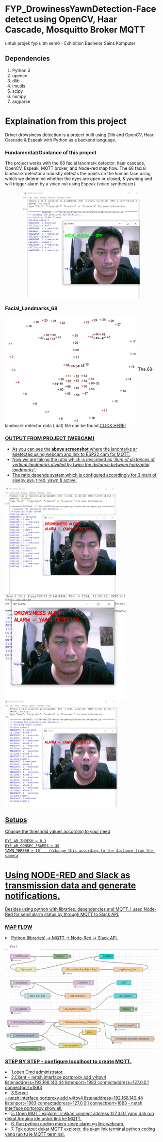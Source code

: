 # FYP_DrowinessYawnDetection-Face detect using OpenCV, Haar Cascade, Mosquitto Broker MQTT
untuk projek fyp uitm sem6 - Exhibition Bachelor Sains Komputer

## Dependencies
1. Python 3
2. opencv
3. dlib
4. imutils
5. scipy
6. numpy
7. argparse

# Explaination from this project
Driver drowsiness detection is a project built using Dlib and OpenCV, Haar Cascade & Espeak with Python as a backend language.
<h3>Fundamental/Guidance of this project</h3>
The project works with the 68 facial landmark detector, haar cascade, OpenCV, Espeak, MQTT broker, and Node-red map flow.
The 68 facial landmark detector a robustly detects the points on the human face using which 
we determine whether the eyes are open or closed, & yawning and will trigger alarm by a voice out using Espeak (voice synthesizer).</br></br>
<center><img src="https://github.com/MirzaAzhar172/FYP_DrowinessYawnDetection-Face/blob/main/mode%20alarm%20off.JPG?raw=true" align="center" height="350"></center>
<h3>Facial_Landmarks_68</h3>
<img src="https://github.com/MirzaAzhar172/FYP_DrowinessYawnDetection-Face/blob/main/68-facial-landmarks.png?raw=true" align="center" height="350">
The 68-landmark detector data (.dat) file can be found <a href="https://github.com/Arijit1080/Drowsiness-and-Yawn-Detection-with-voice-alert-using-Dlib/blob/master/shape_predictor_68_face_landmarks.dat"> CLICK HERE!

<h3>OUTPUT FROM PROJECT (WEBCAM)</h3>
<ul><li>As you can see the<b> above screenshot</b> where the landmarks ar edetected using webcam and link to ESP32 cam for MQTT.
<li>Now we are taking the ratio which is described as <i>'Sum of distances of vertical landmarks divided by twice the distance between horizontal landmarks'</i>.
<li>The ratio depends system which is configured accordingly for 3 main  of sleepy eye, tired, yawn & active.</ul>
<p><img src="https://github.com/MirzaAzhar172/FYP_DrowinessYawnDetection-Face/blob/main/drowsiness.JPG?raw=true" align="center" height="350">
<img src="https://github.com/MirzaAzhar172/FYP_DrowinessYawnDetection-Face/blob/main/Capture.JPG?raw=true" align="center" height="350">
<img src="https://github.com/MirzaAzhar172/FYP_DrowinessYawnDetection-Face/blob/main/yawn.JPG?raw=true" align="center" height="350">

## Setups

Change the threshold values according to your need
```
EYE_AR_THRESH = 0.3
EYE_AR_CONSEC_FRAMES = 30
YAWN_THRESH = 10`	//change this according to the distance from the camera
```
# Using NODE-RED and Slack as transmission data and generate notifications.
Besides using python with libraries, dependencies and MQTT, I used Node-Red for send alarm status by through MQTT to Slack API.
<h3>MAP FLOW</h3>
<li>Python (libraries) -> MQTT -> Node-Red -> Slack API.</ul>
<p><img src="https://github.com/MirzaAzhar172/FYP_DrowinessYawnDetection-Face/blob/main/flow-node-red%20pics%20MQTT_Slack_MongoDB.JPG?raw=true" align="center" height="350">

<h3>STEP BY STEP - configure localhost to create MQTT.</h3>

<li>1.open  Cmd administrator.</li>
<li>2.Client = netsh interface portproxy add v4tov4 listenaddress=192.168.140.44 listenport=1883 connectaddress=127.0.0.1 connectport=1883</li>
<li>3.Server </li>
- netsh interface portproxy add v4tov4 listenaddress=192.168.140.44 listenport=1883 connectaddress=127.0.0.1 connectport=1883
- netsh interface portproxy show all.
<li>5. Open MQTT explorer, linkkan connect address 127.0.0.1 yang dah run dekat Arduino ide untuk link ke MQTT.</li>
<li>6. Run python coding micro sleep alarm yg link webcam.</li>
<li>7. Tgk output dekat MQTT explorer, dia akan link terminal python coding yang run tu je MQTT terminal.</li>
